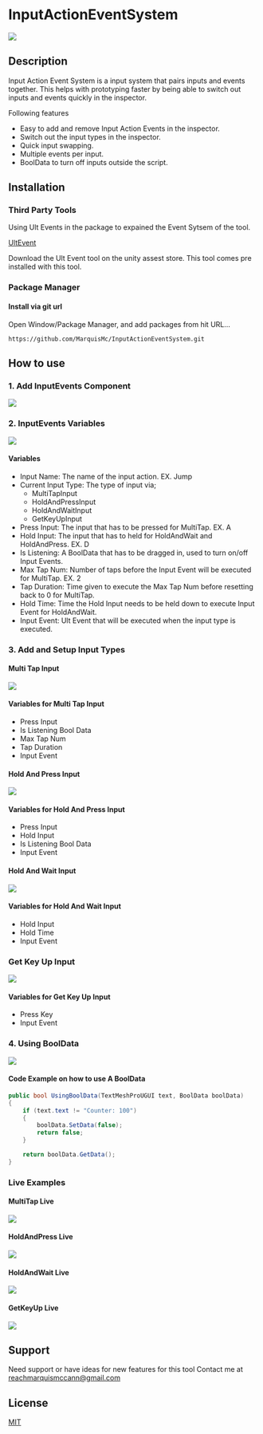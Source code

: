 # InputActionEventSystem

![](Images/AddInputEventsGif.gif)

## Description
Input Action Event System is a input system that pairs inputs and events together. This helps with prototyping faster by being able to switch out inputs and events quickly in the inspector.

Following features
- Easy to add and remove Input Action Events in the inspector. 
- Switch out the input types in the inspector. 
- Quick input swapping.
- Multiple events per input.
- BoolData to turn off inputs outside the script.

## Installation
### Third Party Tools

Using Ult Events in the package to expained the Event Sytsem of the tool.

[UltEvent](https://assetstore.unity.com/packages/tools/gui/ultevents-111307#description)

Download the Ult Event tool on the unity assest store.
This tool comes pre installed with this tool.

### Package Manager 

#### Install via git url

Open Window/Package Manager, and add packages from hit URL...

```
https://github.com/MarquisMc/InputActionEventSystem.git
```

## How to use 
### 1. Add InputEvents Component

![](Images/AddInputEventsGif.gif)

### 2. InputEvents Variables

![](Images/InputEventsComponent.PNG)

#### Variables
- Input Name: The name of the input action. EX. Jump
- Current Input Type: The type of input via;
  - MultiTapInput
  - HoldAndPressInput
  - HoldAndWaitInput
  - GetKeyUpInput
- Press Input: The input that has to be pressed for MultiTap. EX. A
- Hold Input: The input that has to held for HoldAndWait and HoldAndPress. EX. D
- Is Listening: A BoolData that has to be dragged in, used to turn on/off Input Events.
- Max Tap Num: Number of taps before the Input Event will be executed for MultiTap. EX. 2
- Tap Duration: Time given to execute the Max Tap Num before resetting back to 0 for MultiTap.
- Hold Time: Time the Hold Input needs to be held down to execute Input Event for HoldAndWait.
- Input Event: Ult Event that will be executed when the input type is executed. 

### 3. Add and Setup Input Types

#### Multi Tap Input
![](Images/MultiTap%20Input%20Type.PNG)

#### Variables for Multi Tap Input
- Press Input
- Is Listening Bool Data
- Max Tap Num
- Tap Duration
- Input Event

#### Hold And Press Input
![](Images/HoldandPress%20Input%20Type.PNG)

#### Variables for Hold And Press Input
- Press Input
- Hold Input
- Is Listening Bool Data
- Input Event

#### Hold And Wait Input
![](Images/HoldandWait%20Input%20Type.PNG)

#### Variables for Hold And Wait Input
- Hold Input 
- Hold Time
- Input Event

### Get Key Up Input
![](Images/GetKeyUpInputType.PNG)

#### Variables for Get Key Up Input
- Press Key
- Input Event

### 4. Using BoolData

![](Images/BoolDataToListeningGif.gif)

#### Code Example on how to use A BoolData
``` C#
public bool UsingBoolData(TextMeshProUGUI text, BoolData boolData)
{
    if (text.text != "Counter: 100") 
    {
        boolData.SetData(false);
        return false;
    }

    return boolData.GetData();
}
```
### Live Examples

#### MultiTap Live

![](Images/MultiTapLiveGif.gif)

#### HoldAndPress Live

![](Images/HoldAndPressLiveGif.gif)

#### HoldAndWait Live 

![](Images/HoldInputLiveGif.gif)

#### GetKeyUp Live

![](Images/GetKeyUpLiveGif.gif)

## Support 

Need support or have ideas for new features for this tool 
Contact me at reachmarquismccann@gmail.com

## License 
[MIT](https://choosealicense.com/licenses/mit/)
